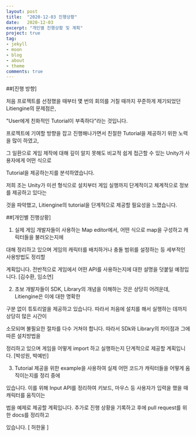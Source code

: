 ```yaml
---
layout: post
title:  "2020-12-03 진행상황"
date:   2020-12-03
excerpt: "개인별 진행상황 및 계획"
project: true
tag:
- jekyll 
- moon
- blog
- about
- theme
comments: true
---
```



##[진행 방향]

처음 프로젝트를 선정했을 때부터 몇 번의 회의를 거칠 때까지 꾸준하게 제기되었던 Litiengine의 문제점은,

"User에게 친화적인 Tutorial이 부족하다"라는 것입니다.

프로젝트에 기여할 방향을 잡고 진행해나가면서 친절한 Tutorial을 제공하기 위한 노력을 많이 하였고,

그 일환으로 게임 제작에 대해 깊이 알지 못해도 비교적 쉽게 접근할 수 있는 Unity가 사용자에게 어떤 식으로 

Tutorial을 제공하는지를 분석하였습니다.

저희 조는 Unity가 미션 형식으로 설치부터 게임 실행까지 단계적이고 체계적으로 정보를 제공하고 있다는 

것을 파악했고, Litiengine의 tutorial을 단계적으로 제공할 필요성을 느꼈습니다.


##[개인별 진행상황]

1) 실제 게임 개발자들이 사용하는 Map editor에서, 어떤 식으로 map을 구성하고 캐릭터들을 불러오는지에 

  대해 정리하고 있으며 게임의 캐릭터를 배치하거나 충돌 범위를 설정하는 등 세부적인 사용방법도 정리할 

  계획입니다. 전반적으로 게임에서 어떤 API를 사용하는지에 대한 설명을 덧붙일 예정입니다. [김수환, 임소연]


2) 초보 개발자들이 SDK, Library의 개념을 이해하는 것은 상당히 어려운데, Litiengine은 이에 대한 명확한

  구분 없이 튜토리얼을 제공하고 있습니다. 따라서 처음에 설치를 해서 실행하는 데까지 상당히 많은  시간이

  소모되며 불필요한 절차를 다수 거쳐야 합니다. 따라서 SDk와 Library의 차이점과 그에 따른 설치방법을 

  정리하고 있으며 게임을 어떻게 import 하고 실행하는지 단계적으로 제공할 계획입니다. [박성원, 박예빈]


3) Tutorial 제공을 위한 example을 사용하여 실제 어떤 코드가 캐릭터들을 어떻게 움직이는지를 정리 중에

  있습니다. 이를 위해 Input API를 정리하여 키보드, 마우스 등 사용자가 입력을 했을 때 캐릭터를 움직이는 

  법을 예제로 제공할 계획입니다. 추가로 진행 상황을 기록하고 후에 pull request를 위한 docs를 정리하고 

  있습니다. [ 허한울 ]


